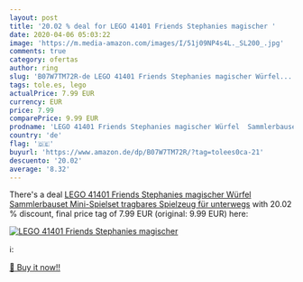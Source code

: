```yaml
---
layout: post
title: '20.02 % deal for LEGO 41401 Friends Stephanies magischer '
date: 2020-04-06 05:03:22
image: 'https://m.media-amazon.com/images/I/51j09NP4s4L._SL200_.jpg'
comments: true
category: ofertas
author: ring
slug: 'B07W7TM72R-de LEGO 41401 Friends Stephanies magischer Würfel...'
tags: tole.es, lego
actualPrice: 7.99 EUR
currency: EUR
price: 7.99
comparePrice: 9.99 EUR
prodname: 'LEGO 41401 Friends Stephanies magischer Würfel  Sammlerbauset  Mini-Spielset  tragbares Spielzeug für unterwegs'
country: 'de'
flag: '🇩🇪'
buyurl: 'https://www.amazon.de/dp/B07W7TM72R/?tag=tolees0ca-21'
descuento: '20.02'
average: '8.32'
---
```


There's a deal [LEGO 41401 Friends Stephanies magischer Würfel  Sammlerbauset  Mini-Spielset  tragbares Spielzeug für unterwegs](https://www.amazon.de/dp/B07W7TM72R/?tag=tolees0ca-21)  with  20.02 % discount, final price tag of  7.99 EUR (original: 9.99 EUR) here:

[![LEGO 41401 Friends Stephanies magischer ](https://m.media-amazon.com/images/I/51j09NP4s4L._SL200_.jpg)](https://www.amazon.de/dp/B07W7TM72R/?tag=tolees0ca-21)

ℹ️:


[🛒 Buy it now!!](https://www.amazon.de/dp/B07W7TM72R/?tag=tolees0ca-21)
